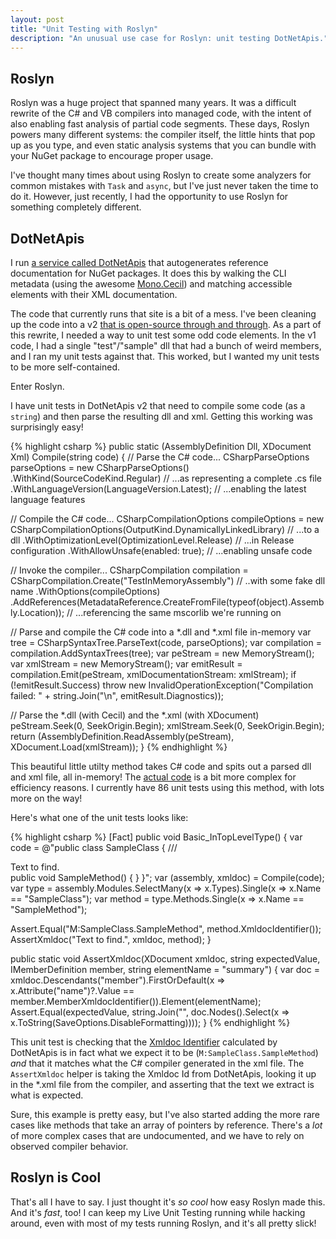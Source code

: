 ```yaml
---
layout: post
title: "Unit Testing with Roslyn"
description: "An unusual use case for Roslyn: unit testing DotNetApis."
---
```


## Roslyn

Roslyn was a huge project that spanned many years. It was a difficult rewrite of the C# and VB compilers into managed code, with the intent of also enabling fast analysis of partial code segments. These days, Roslyn powers many different systems: the compiler itself, the little hints that pop up as you type, and even static analysis systems that you can bundle with your NuGet package to encourage proper usage.

I've thought many times about using Roslyn to create some analyzers for common mistakes with `Task` and `async`, but I've just never taken the time to do it. However, just recently, I had the opportunity to use Roslyn for something completely different.

## DotNetApis

I run [a service called DotNetApis](http://dotnetapis.com/) that autogenerates reference documentation for NuGet packages. It does this by walking the CLI metadata (using the awesome [Mono.Cecil](https://github.com/jbevain/cecil)) and matching accessible elements with their XML documentation.

The code that currently runs that site is a bit of a mess. I've been cleaning up the code into a v2 [that is open-source through and through](https://github.com/StephenClearyApps/DotNetApis). As a part of this rewrite, I needed a way to unit test some odd code elements. In the v1 code, I had a single "test"/"sample" dll that had a bunch of weird members, and I ran my unit tests against that. This worked, but I wanted my unit tests to be more self-contained.

Enter Roslyn.

I have unit tests in DotNetApis v2 that need to compile some code (as a `string`) and then parse the resulting dll and xml. Getting this working was surprisingly easy!

{% highlight csharp %}
public static (AssemblyDefinition Dll, XDocument Xml) Compile(string code)
{
  // Parse the C# code...
  CSharpParseOptions parseOptions = new CSharpParseOptions()
    .WithKind(SourceCodeKind.Regular) // ...as representing a complete .cs file
    .WithLanguageVersion(LanguageVersion.Latest); // ...enabling the latest language features

  // Compile the C# code...
  CSharpCompilationOptions compileOptions =
    new CSharpCompilationOptions(OutputKind.DynamicallyLinkedLibrary) // ...to a dll
    .WithOptimizationLevel(OptimizationLevel.Release) // ...in Release configuration
    .WithAllowUnsafe(enabled: true); // ...enabling unsafe code

  // Invoke the compiler...
  CSharpCompilation compilation =
    CSharpCompilation.Create("TestInMemoryAssembly") // ..with some fake dll name
    .WithOptions(compileOptions)
    .AddReferences(MetadataReference.CreateFromFile(typeof(object).Assembly.Location)); // ...referencing the same mscorlib we're running on

  // Parse and compile the C# code into a *.dll and *.xml file in-memory
  var tree = CSharpSyntaxTree.ParseText(code, parseOptions);
  var compilation = compilation.AddSyntaxTrees(tree);
  var peStream = new MemoryStream();
  var xmlStream = new MemoryStream();
  var emitResult = compilation.Emit(peStream, xmlDocumentationStream: xmlStream);
  if (!emitResult.Success)
    throw new InvalidOperationException("Compilation failed: " + string.Join("\n", emitResult.Diagnostics));

  // Parse the *.dll (with Cecil) and the *.xml (with XDocument)
  peStream.Seek(0, SeekOrigin.Begin);
  xmlStream.Seek(0, SeekOrigin.Begin);
  return (AssemblyDefinition.ReadAssembly(peStream), XDocument.Load(xmlStream));
}
{% endhighlight %}

This beautiful little utilty method takes C# code and spits out a parsed dll and xml file, all in-memory! The [actual code](https://github.com/StephenClearyApps/DotNetApis/blob/0b119d8698a3439b2170ae12c3a438fc2f6e9a0b/service/UnitTestUtility/Utility.cs) is a bit more complex for efficiency reasons. I currently have 86 unit tests using this method, with lots more on the way!

Here's what one of the unit tests looks like:

{% highlight csharp %}
[Fact]
public void Basic_InTopLevelType()
{
  var code =
    @"public class SampleClass {
      /// <summary>Text to find.</summary>
      public void SampleMethod() { } }";
  var (assembly, xmldoc) = Compile(code);
  var type = assembly.Modules.SelectMany(x => x.Types).Single(x => x.Name == "SampleClass");
  var method = type.Methods.Single(x => x.Name == "SampleMethod");

  Assert.Equal("M:SampleClass.SampleMethod", method.XmldocIdentifier());
  AssertXmldoc("Text to find.", xmldoc, method);
}

public static void AssertXmldoc(XDocument xmldoc, string expectedValue, IMemberDefinition member, string elementName = "summary")
{
    var doc = xmldoc.Descendants("member").FirstOrDefault(x => x.Attribute("name")?.Value == member.MemberXmldocIdentifier()).Element(elementName);
    Assert.Equal(expectedValue, string.Join("", doc.Nodes().Select(x => x.ToString(SaveOptions.DisableFormatting))));
}
{% endhighlight %}

This unit test is checking that the [Xmldoc Identifier](https://docs.microsoft.com/en-us/dotnet/csharp/programming-guide/xmldoc/processing-the-xml-file?WT.mc_id=DT-MVP-5000058) calculated by DotNetApis is in fact what we expect it to be (`M:SampleClass.SampleMethod`) *and* that it matches what the C# compiler generated in the xml file. The `AssertXmldoc` helper is taking the Xmldoc Id from DotNetApis, looking it up in the *.xml file from the compiler, and asserting that the text we extract is what is expected.

Sure, this example is pretty easy, but I've also started adding the more rare cases like methods that take an array of pointers by reference. There's a *lot* of more complex cases that are undocumented, and we have to rely on observed compiler behavior.

## Roslyn is Cool

That's all I have to say. I just thought it's *so cool* how easy Roslyn made this. And it's *fast*, too! I can keep my Live Unit Testing running while hacking around, even with most of my tests running Roslyn, and it's all pretty slick!
